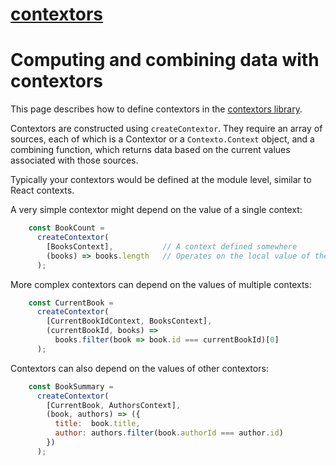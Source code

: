 [contextors](.)
==========

# Computing and combining data with contextors

This page describes how to define contextors in the [contextors library](.).

Contextors are constructed using `createContextor`. They require an array of
sources, each of which is a Contextor or a `Contexto.Context` object,
and a combining function, which returns data based on the current values
associated with those sources.

Typically your contextors would be defined at the module level, similar to
React contexts.

A very simple contextor might depend on the value of a single context:

```jsx
    const BookCount =
      createContextor(
        [BooksContext],           // A context defined somewhere
        (books) => books.length   // Operates on the local value of the context
      );
```

More complex contextors can depend on the values of multiple contexts:

```jsx
    const CurrentBook =
      createContextor(
        [CurrentBookIdContext, BooksContext],
        (currentBookId, books) =>
          books.filter(book => book.id === currentBookId)[0]
      );
```

Contextors can also depend on the values of other contextors:

```jsx
    const BookSummary =
      createContextor(
        [CurrentBook, AuthorsContext],
        (book, authors) => ({
          title:  book.title,
          author: authors.filter(book.authorId === author.id)
        })
      );
```